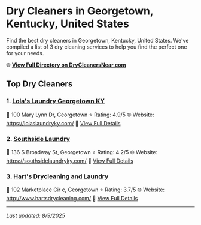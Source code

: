 # Dry Cleaners in Georgetown, Kentucky, United States

Find the best dry cleaners in Georgetown, Kentucky, United States. We've compiled a list of 3 dry cleaning services to help you find the perfect one for your needs.

🌐 **[View Full Directory on DryCleanersNear.com](https://drycleanersnear.com/city/US/Kentucky/Georgetown)**

## Top Dry Cleaners

### 1. [Lola's Laundry Georgetown KY](https://drycleanersnear.com/dryCleaner/688f1fc246b6614a95a95b21/lola-s-laundry-georgetown-ky)
📍 100 Mary Lynn Dr, Georgetown
⭐ Rating: 4.9/5
🌐 Website: https://lolaslaundryky.com/
🔗 [View Full Details](https://drycleanersnear.com/dryCleaner/688f1fc246b6614a95a95b21/lola-s-laundry-georgetown-ky)

### 2. [Southside Laundry](https://drycleanersnear.com/dryCleaner/688f204246b6614a95a9607c/southside-laundry)
📍 136 S Broadway St, Georgetown
⭐ Rating: 4.2/5
🌐 Website: https://southsidelaundryky.com/
🔗 [View Full Details](https://drycleanersnear.com/dryCleaner/688f204246b6614a95a9607c/southside-laundry)

### 3. [Hart's Drycleaning and Laundry](https://drycleanersnear.com/dryCleaner/688f1fd746b6614a95a95d0d/hart-s-drycleaning-and-laundry)
📍 102 Marketplace Cir c, Georgetown
⭐ Rating: 3.7/5
🌐 Website: http://www.hartsdrycleaning.com/
🔗 [View Full Details](https://drycleanersnear.com/dryCleaner/688f1fd746b6614a95a95d0d/hart-s-drycleaning-and-laundry)


---

*Last updated: 8/9/2025*
